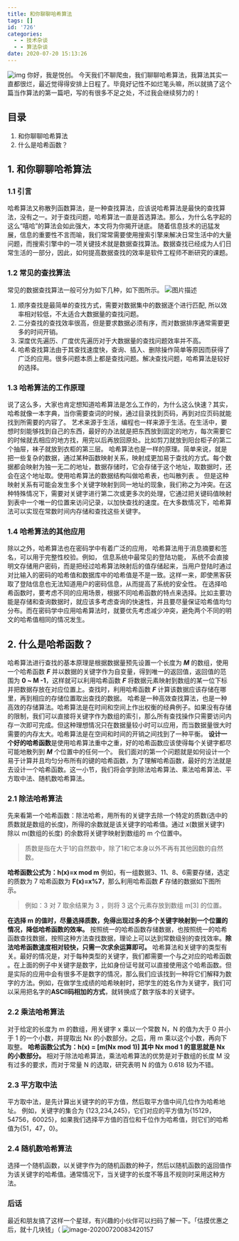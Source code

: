 ```yaml
---
title: 和你聊聊哈希算法
tags: []
id: '726'
categories:
  - - 技术杂谈
  - - 算法杂谈
date: 2020-07-20 15:13:26
---
```


![img](https://images-aiyc-1301641396.cos.ap-guangzhou.myqcloud.com/20200720082318.jpg) 你好，我是悦创。 今天我们不聊爬虫，我们聊聊哈希算法，我算法其实一直都很烂，最近觉得得安排上日程了。毕竟好记性不如烂笔头嘛，所以就搞了这个篇当作算法的第一篇吧，写的有很多不足之处，不过我会继续努力的！

## 目录

1.  和你聊聊哈希算法
2.  什么是哈希函数？

## 1\. 和你聊聊哈希算法

### 1.1 引言

哈希算法又称散列函数算法，是一种查找算法，应该说哈希算法是最快的查找算法，没有之一。对于查找问题，哈希算法一直是首选算法。那么，为什么名字起的这么“嘻哈”的算法会如此强大，本文将为你揭开谜底。 随着信息技术的迅猛发展，信息的重要性不言而喻，我们常常需要使用搜索引擎来解决日常生活中的大量问题，而搜索引擎中的一项关键技术就是数据查找算法。数据查找已经成为人们日常生活的一部分，因此，如何提高数据查找的效率是软件工程师不断研究的课题。

### 1.2 常见的查找算法

常见的数据查找算法一般可分为如下几种，如下图所示。 ![图片描述](https://images-aiyc-1301641396.cos.ap-guangzhou.myqcloud.com/20200720082401.png)

1.  顺序查找是最简单的查找方式，需要对数据集中的数据逐个进行匹配, 所以效率相对较低，不太适合大数据量的查找问题。
2.  二分查找的查找效率很高，但是要求数据必须有序，而对数据排序通常需要更多的时间开销。
3.  深度优先遍历、广度优先遍历对于大数据量的查找问题效率并不高。
4.  哈希查找算法由于其查找速度快，查询、插入、删除操作简单等原因而获得了广泛的应用。很多问题本质上都是查找问题。解决查找问题，哈希算法是较好的选择。

### 1.3 哈希算法的工作原理

说了这么多，大家也肯定想知道哈希算法是怎么工作的，为什么这么快速？其实，哈希就像一本字典，当你需要查词的时候，通过目录找到页码，再到对应页码就能找到所需要的内容了。 艺术来源于生活，编程也一样来源于生活。在生活中，要想时刻能够找到自己的东西，最好的办法就是把东西放到固定的地方，每次需要它的时候就去相应的地方找，用完以后再放回原处。比如剪刀就放到阳台柜子的第二个抽屉，袜子就放到衣柜的第三层。 哈希算法也是一样的原理。简单来说，就是把一些复杂的数据，通过某种函数映射关系，映射成更加易于查找的方式。每个数据都会映射为独一无二的地址，数据存储时，它会存储于这个地址，取数据时，还会在这个地址取。使用哈希算法的数据结构叫做哈希表，也叫散列表 。 但是这种映射关系有可能会发生多个关键字映射到同一地址的现象，我们称之为冲突。在这种特殊情况下，需要对关键字进行第二次或更多次的处理，它通过把关键码值映射到表中一个唯一的位置来访问记录，以加快查找的速度。在大多数情况下，哈希算法可以实现在常数时间内存储和查找这些关键字。

### 1.4 哈希算法的其他应用

除以之外，哈希算法也在密码学中有着广泛的应用， 哈希算法用于消息摘要和签名，可以用于完整性校验。例如， 信息系统中最常见的登陆功能， 系统不会直接明文存储用户密码，而是把经过哈希算法映射后的值存储起来，当用户登陆时通过对比输入的密码的哈希值和数据库中的哈希值是不是一致。这样一来，即使黑客获取了登陆信息也无法知道用户的密码信息，从而提高了系统的安全性。 在选择哈希函数时，要考虑不同的应用场景，根据不同哈希函数的特点来选择。比如主要功能是存储和查询数据时，就应该多考虑查询的快速性，并且要尽量保证哈希值均匀分布。而在密码学中应用哈希算法时，就要优先考虑减少冲突，避免两个不同的明文的哈希值相同的情况发生。

## 2\. 什么是哈希函数？

哈希算法进行查找的基本原理是根据数据量预先设置一个长度为 **_M_** 的数组，使用一个哈希函数 **_F_** 并以数据的关键字作为自变量，得到唯一的返回值，返回值的范围为 **0 ~ M -1**，这样就可以利用哈希函数 **_F_** 将数据元素映射到数组的某一位下标并把数据存放在对应位置上。查找时，利用哈希函数 **_F_** 计算该数据应该存储在哪里，再到相应的存储位置取出查找的数据。 哈希是一种高效查找算法，也是一种高效的存储算法。哈希算法是在时间和空间上作出权衡的经典例子。如果没有存储的限制，我们可以直接将关键字作为数组的索引，那么所有查找操作只需要访问内存一次即可完成。但这种理想情况只在数据量较小时可以应用，而当数据量很大时需要的内存太大。哈希算法是在空间和时间的开销之间找到了一种平衡。 **设计一个好的哈希函数**是使用哈希算法重中之重，好的哈希函数应该使得每个关键字都尽可能地散列到 **_M_** 个位置中的任何一个。 我们面对的第一个问题就是如何设计一个易于计算并且均匀分布所有的键的哈希函数，为了理解哈希函数，最好的方法就是去设计一个哈希函数。这一小节，我们将会学到除法哈希算法、乘法哈希算法、平方取中法、随机数哈希算法。

### 2.1 除法哈希算法

先来看第一个哈希函数：除法哈希，用所有的关键字去除一个特定的质数(选中的质数就是数组的长度)，所得的余数就是该关键字的哈希值。通过 x(数据关键字) 除以 m(数组的长度) 的余数将关键字映射到数组的 m 个位置中。

> 质数是指在大于1的自然数中，除了1和它本身以外不再有其他因数的自然数。

**哈希函数公式为：h(x)=x mod m** 例如，有一组数据3、11、8、6需要存储，选定的质数为 7 哈希函数为 **F(x)=x%7**，那么利用哈希函数 **_F_** 存储的数据如下图所示。

> 例如：3 对 7 取余结果为 3 ，则将 3 这个元素存放到数组 m\[3\] 的位置。

**在选择 m 的值时，尽量选择质数，免得出现过多的多个关键字映射到一个位置的情况，降低哈希函数的效率。** 按照统一的哈希函数存储数据，也按照统一的哈希函数查找数据，按照这种方法查找数据，理论上可以达到常数级别的查找效率。**除法哈希函数速度相对较快，只需一次求余运算即可。** 哈希算法和关键字的类型有关。最好的情况是，对于每种类型的关键字，我们都需要一个与之对应的哈希函数 。在上面的例子中关键字是数字，比如身份证号就可以直接使用这个哈希函数。但是实际的应用中会有很多不是数字的情况，那么我们应该找到一种将它们解释为数字的方法。例如，在做学生成绩的哈希映射时，把学生的姓名作为关键字，我们可以采用把名字的**ASCII码相加的方式**，就转换成了数字版本的关键字。

### 2.2 乘法哈希算法

对于给定的长度为 m 的数组，用关键字 x 乘以一个常数 N，N 的值为大于 0 并小于 1 的一个小数，并提取出 Nx 的小数部分。之后，用 m 乘以这个小数，再向下取整。 **哈希函数公式为：h(x) = \[m(Nx mod 1)\] 其中 Nx mod 1 的意思就是 Nx 的小数部分。** 相对于除法哈希算法，乘法哈希算法的优势是对于数组的长度 M 没有过多的要求，而对于常量 N 的选取，研究表明 N 的值为 0.618 较为不错。

### 2.3 平方取中法

平方取中法，是先计算出关键字的的平方值，然后取平方值中间几位作为哈希地址。 例如，关键字的集合为 {123,234,245}，它们对应的平方值为{15129，54756，60025}，如果我们选择平方值的百位和千位作为哈希值，则它们的哈希值为{51，47，0}。

### 2.4 随机数哈希算法

选择一个随机函数，以关键字作为的随机函数的种子，然后以随机函数的返回值作为该关键字的哈希值。通常情况下，当关键字的长度不等且不规则时采用这种方法。

### 后话

最近和朋友搞了这样一个星球，有兴趣的小伙伴可以扫码了解一下。「估摸优惠之后，就十几块钱」（ ![image-20200720083420157](https://images-aiyc-1301641396.cos.ap-guangzhou.myqcloud.com/20200720083423.png)